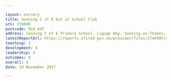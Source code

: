 ```yaml
---

layout: nursery
title: Sonning C of E Out of School Club
urn: 159680
postcode: RG4 6XF
address: Sonning C of E Primary School, Liguge Way, Sonning-on-Thames, Reading, Berkshire, RG4 6XF
latestReportUrl: https://reports.ofsted.gov.uk/provider/files/2744997/urn/159680.pdf
teaching: 3
development: 4
leadership: 4
outcomes: 0
overall: 4
date: 29 November 2017

---
```

